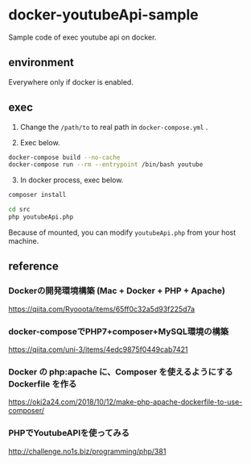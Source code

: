 # docker-youtubeApi-sample
Sample code of exec youtube api on docker.

## environment
Everywhere only if docker is enabled.

## exec
1. Change the `/path/to` to real path in `docker-compose.yml` .

2. Exec below.
```bash
docker-compose build --no-cache
docker-compose run --rm --entrypoint /bin/bash youtube
```

3. In docker process, exec below.
```bash
composer install

cd src
php youtubeApi.php
```

Because of mounted, you can modify `youtubeApi.php` from your host machine.

## reference
### Dockerの開発環境構築 (Mac + Docker + PHP + Apache)
https://qiita.com/Ryooota/items/65ff0c32a5d93f225d7a

### docker-composeでPHP7+composer+MySQL環境の構築
https://qiita.com/uni-3/items/4edc9875f0449cab7421

### Docker の php:apache に、Composer を使えるようにする Dockerfile を作る
https://oki2a24.com/2018/10/12/make-php-apache-dockerfile-to-use-composer/

### PHPでYoutubeAPIを使ってみる
http://challenge.no1s.biz/programming/php/381
